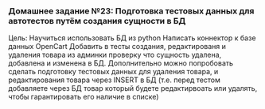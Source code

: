 ### Домашнее задание №23: Подготовка тестовых данных для автотестов путём создания сущности в БД  
Цель: Научиться использовать БД из python
Написать коннектор к базе данных OpenCart
Добавить в тесты создания, редактированя и удаления товара из админки проверку что сущность удалена, добавлена и изменена в БД.
Дополнительно можно попробовать сделать подготовку тестовых данных для удаления товара, и редактирования товара через INSERT в БД (т.е. перед тестом добавляете через БД товар который будете редактирвоать или удалять, чтобы гарантировать его наличие в списке)